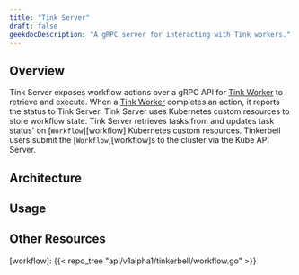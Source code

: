 ```yaml
---
title: "Tink Server"
draft: false
geekdocDescription: "A gRPC server for interacting with Tink workers."
---
```


## Overview

Tink Server exposes workflow actions over a gRPC API for [Tink Worker] to retrieve and execute. When a [Tink Worker] completes an action, it reports the status to Tink Server.
Tink Server uses Kubernetes custom resources to store workflow state.
Tink Server retrieves tasks from and updates task status' on [`Workflow`][workflow] Kubernetes custom resources. Tinkerbell users submit the [`Workflow`][workflow]s to the cluster via the Kube API Server.

## Architecture

## Usage

## Other Resources

[tink worker]: /docs/services/tink-worker
[workflow]: {{< repo_tree "api/v1alpha1/tinkerbell/workflow.go" >}}
